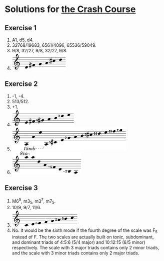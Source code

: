 # Solutions for [the Crash Course](crash.md)

## Exercise 1

1. A1, d5, d4.
2. 32768/19683, 6561/4096, 65536/59049.
3. 9/8, 32/27, 9/8, 32/27, 9/8.
4. <img src="../assets/solution_1_4.png" alt="D-F♯-G-A-C♯-D">

## Exercise 2

1. -1, -4.
2. 513/512.
3. +1.
4. <img src="../assets/solution_2_4.png" alt="E-F♯-G♯5-A-B-D7-E">
5. <img src="../assets/solution_2_5.png" alt="A-A-E-A-C♯5-E-G7-A-B-C♯5-D11-E-F13-G7">
6. <img src="../assets/solution_2_6.png" alt="A-A-D-A-F_5-D-B_7-A">

## Exercise 3

1. M6<sup>5</sup>, m3<sub>5</sub>, m3<sup>7</sup>, m7<sub>5</sub>.
2. 10/9, 9/7, 11/6.
3. <img src="../assets/solution_3_3.png" alt="C-D-E5-F-G-A5-B5-C">
4. No. It would be the sixth mode if the fourth degree of the scale was F<sub>5</sub> instead of F. The two scales are actually built on tonic, subdominant, and dominant triads of 4:5:6 (5/4 major) and 10:12:15 (6/5 minor) respectively. The scale with 3 major triads contains only 2 minor triads, and the scale with 3 minor triads contains only 2 major triads.
